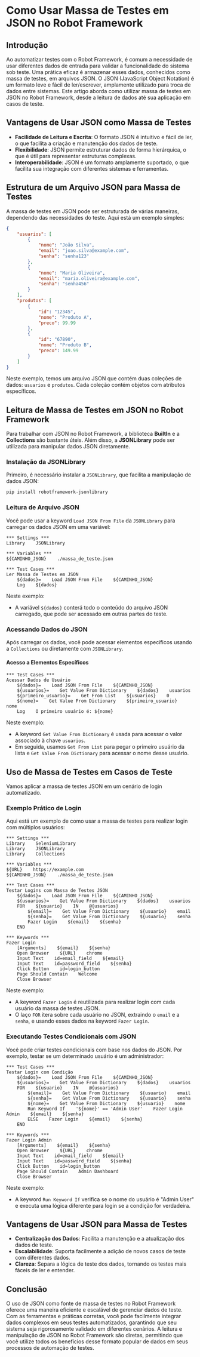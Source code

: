 # Como Usar Massa de Testes em JSON no Robot Framework

## Introdução

Ao automatizar testes com o Robot Framework, é comum a necessidade de usar diferentes dados de entrada para validar a funcionalidade do sistema sob teste. Uma prática eficaz é armazenar esses dados, conhecidos como massa de testes, em arquivos JSON. O JSON (JavaScript Object Notation) é um formato leve e fácil de ler/escrever, amplamente utilizado para troca de dados entre sistemas. Este artigo aborda como utilizar massa de testes em JSON no Robot Framework, desde a leitura de dados até sua aplicação em casos de teste.

## Vantagens de Usar JSON como Massa de Testes

- **Facilidade de Leitura e Escrita**: O formato JSON é intuitivo e fácil de ler, o que facilita a criação e manutenção dos dados de teste.
- **Flexibilidade**: JSON permite estruturar dados de forma hierárquica, o que é útil para representar estruturas complexas.
- **Interoperabilidade**: JSON é um formato amplamente suportado, o que facilita sua integração com diferentes sistemas e ferramentas.

## Estrutura de um Arquivo JSON para Massa de Testes

A massa de testes em JSON pode ser estruturada de várias maneiras, dependendo das necessidades do teste. Aqui está um exemplo simples:

```json
{
    "usuarios": [
        {
            "nome": "João Silva",
            "email": "joao.silva@example.com",
            "senha": "senha123"
        },
        {
            "nome": "Maria Oliveira",
            "email": "maria.oliveira@example.com",
            "senha": "senha456"
        }
    ],
    "produtos": [
        {
            "id": "12345",
            "nome": "Produto A",
            "preco": 99.99
        },
        {
            "id": "67890",
            "nome": "Produto B",
            "preco": 149.99
        }
    ]
}
```

Neste exemplo, temos um arquivo JSON que contém duas coleções de dados: `usuarios` e `produtos`. Cada coleção contém objetos com atributos específicos.

## Leitura de Massa de Testes em JSON no Robot Framework

Para trabalhar com JSON no Robot Framework, a biblioteca **BuiltIn** e a **Collections** são bastante úteis. Além disso, a **JSONLibrary** pode ser utilizada para manipular dados JSON diretamente.

### Instalação da JSONLibrary

Primeiro, é necessário instalar a `JSONLibrary`, que facilita a manipulação de dados JSON:

```bash
pip install robotframework-jsonlibrary
```

### Leitura de Arquivo JSON

Você pode usar a keyword `Load JSON From File` da `JSONLibrary` para carregar os dados JSON em uma variável:

```robot
*** Settings ***
Library    JSONLibrary

*** Variables ***
${CAMINHO_JSON}    ./massa_de_teste.json

*** Test Cases ***
Ler Massa de Testes em JSON
    ${dados}=    Load JSON From File    ${CAMINHO_JSON}
    Log    ${dados}
```

Neste exemplo:
- A variável `${dados}` conterá todo o conteúdo do arquivo JSON carregado, que pode ser acessado em outras partes do teste.

### Acessando Dados do JSON

Após carregar os dados, você pode acessar elementos específicos usando a `Collections` ou diretamente com `JSONLibrary`.

#### Acesso a Elementos Específicos

```robot
*** Test Cases ***
Acessar Dados de Usuário
    ${dados}=    Load JSON From File    ${CAMINHO_JSON}
    ${usuarios}=    Get Value From Dictionary    ${dados}    usuarios
    ${primeiro_usuario}=    Get From List    ${usuarios}    0
    ${nome}=    Get Value From Dictionary    ${primeiro_usuario}    nome
    Log    O primeiro usuário é: ${nome}
```

Neste exemplo:
- A keyword `Get Value From Dictionary` é usada para acessar o valor associado à chave `usuarios`.
- Em seguida, usamos `Get From List` para pegar o primeiro usuário da lista e `Get Value From Dictionary` para acessar o nome desse usuário.

## Uso de Massa de Testes em Casos de Teste

Vamos aplicar a massa de testes JSON em um cenário de login automatizado.

### Exemplo Prático de Login

Aqui está um exemplo de como usar a massa de testes para realizar login com múltiplos usuários:

```robot
*** Settings ***
Library    SeleniumLibrary
Library    JSONLibrary
Library    Collections

*** Variables ***
${URL}    https://example.com
${CAMINHO_JSON}    ./massa_de_teste.json

*** Test Cases ***
Testar Logins com Massa de Testes JSON
    ${dados}=    Load JSON From File    ${CAMINHO_JSON}
    ${usuarios}=    Get Value From Dictionary    ${dados}    usuarios
    FOR    ${usuario}    IN    @{usuarios}
        ${email}=    Get Value From Dictionary    ${usuario}    email
        ${senha}=    Get Value From Dictionary    ${usuario}    senha
        Fazer Login    ${email}    ${senha}
    END

*** Keywords ***
Fazer Login
    [Arguments]    ${email}    ${senha}
    Open Browser    ${URL}    chrome
    Input Text    id=email_field    ${email}
    Input Text    id=password_field    ${senha}
    Click Button    id=login_button
    Page Should Contain    Welcome
    Close Browser
```

Neste exemplo:
- A keyword `Fazer Login` é reutilizada para realizar login com cada usuário da massa de testes JSON.
- O laço `FOR` itera sobre cada usuário no JSON, extraindo o `email` e a `senha`, e usando esses dados na keyword `Fazer Login`.

### Executando Testes Condicionais com JSON

Você pode criar testes condicionais com base nos dados do JSON. Por exemplo, testar se um determinado usuário é um administrador:

```robot
*** Test Cases ***
Testar Login com Condição
    ${dados}=    Load JSON From File    ${CAMINHO_JSON}
    ${usuarios}=    Get Value From Dictionary    ${dados}    usuarios
    FOR    ${usuario}    IN    @{usuarios}
        ${email}=    Get Value From Dictionary    ${usuario}    email
        ${senha}=    Get Value From Dictionary    ${usuario}    senha
        ${nome}=    Get Value From Dictionary    ${usuario}    nome
        Run Keyword If    '${nome}' == 'Admin User'    Fazer Login Admin    ${email}    ${senha}
        ELSE    Fazer Login    ${email}    ${senha}
    END

*** Keywords ***
Fazer Login Admin
    [Arguments]    ${email}    ${senha}
    Open Browser    ${URL}    chrome
    Input Text    id=email_field    ${email}
    Input Text    id=password_field    ${senha}
    Click Button    id=login_button
    Page Should Contain    Admin Dashboard
    Close Browser
```

Neste exemplo:
- A keyword `Run Keyword If` verifica se o nome do usuário é "Admin User" e executa uma lógica diferente para login se a condição for verdadeira.

## Vantagens de Usar JSON para Massa de Testes

- **Centralização dos Dados**: Facilita a manutenção e a atualização dos dados de teste.
- **Escalabilidade**: Suporta facilmente a adição de novos casos de teste com diferentes dados.
- **Clareza**: Separa a lógica de teste dos dados, tornando os testes mais fáceis de ler e entender.

## Conclusão

O uso de JSON como fonte de massa de testes no Robot Framework oferece uma maneira eficiente e escalável de gerenciar dados de teste. Com as ferramentas e práticas corretas, você pode facilmente integrar dados complexos em seus testes automatizados, garantindo que seu sistema seja rigorosamente validado em diferentes cenários. A leitura e manipulação de JSON no Robot Framework são diretas, permitindo que você utilize todos os benefícios desse formato popular de dados em seus processos de automação de testes.